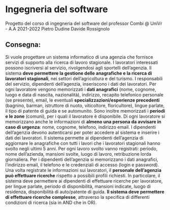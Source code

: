 # Ingegneria del software

Progetto del corso di ingegneria del software del professor Combi @ UniVr - A.A 2021-2022
Pietro Dudine
Davide Rossignolo


## Consegna:

Si vuole progettare un sistema informatico di una agenzia che fornisce servizi di supporto alla ricerca di lavoro stagionale. I lavoratori interessati possono iscriversi al servizio, rivolgendosi agli sportelli dell’agenzia. Il sistema **deve permettere la gestione delle anagrafiche e la ricerca di lavoratori stagionali**, nei settori dell’agricoltura e del turismo.
I responsabili del servizio, dipendenti dell’agenzia, inseriscono i dati dei lavoratori. 
Per ogni lavoratore vengono memorizzati i **dati anagrafici** (nome, cognome, luogo e data di nascita, nazionalità), indirizzo, recapito telefonico personale (se presente), email, le eventuali **specializzazioni/esperienze precedenti** (bagnino, barman, istruttore di nuoto, viticoltore, floricultore), lingue parlate, il tipo di patente di guida e se automunito. Sono inoltre memorizzati i **periodi e le zone** (comuni), per i quali il lavoratore è disponibile. Di ogni lavoratore si memorizzano anche le informazioni di **almeno una persona da avvisare in caso di urgenza**: nome, cognome, telefono, indirizzo email.
I dipendenti dell’agenzia devono autenticarsi per poter accedere al sistema e inserire i dati dei lavoratori. Il sistema permette ai dipendenti dell’agenzia di aggiornare le anagrafiche con tutti i lavori che i lavoratori stagionali hanno svolto negli ultimi 5 anni. Per ogni lavoro svolto vanno registrati: periodo, nome dell’azienda, mansioni svolte, luogo di lavoro, retribuzione lorda giornaliera. 
Per i dipendenti dell’agenzia si memorizzano i dati anagrafici, l’indirizzo email, il telefono e le credenziali di accesso (login e password).
Una volta registrate le informazioni sui lavoratori, il **personale dell’agenzia può effettuare ricerche** rispetto a possibili profili richiesti. In particolare, il sistema deve permettere ai dipendenti di effettuare ricerche per lavoratore, per lingue parlate, periodo di disponibilità, mansioni indicate, luogo di residenza, disponibilità di auto/patente di guida. **Il sistema deve permettere di effettuare ricerche complesse**, attraverso la specifica di differenti condizioni di ricerca (sia in AND che in OR).
